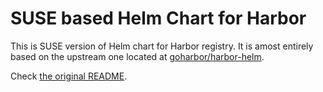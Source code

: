 # SUSE based Helm Chart for Harbor

This is SUSE version of Helm chart for Harbor registry. It is amost entirely based on the upstream one located at [goharbor/harbor-helm](https://github.com/goharbor/harbor-helm).

Check [the original README](https://github.com/SUSE/registry/blob/master/harbor-helm/README.md).
